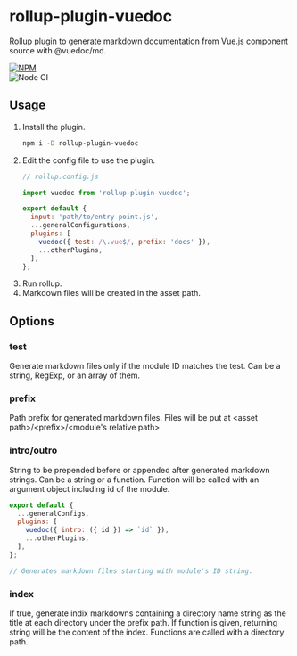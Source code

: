 # rollup-plugin-vuedoc
Rollup plugin to generate markdown documentation from Vue.js component source with @vuedoc/md.

[![NPM](https://nodei.co/npm/rollup-plugin-vuedoc.png?downloads=true&downloadRank=true&stars=true)](https://nodei.co/npm/rollup-plugin-vuedoc/)  
![Node CI](https://github.com/h-ikeda/rollup-plugin-vuedoc/workflows/Node%20CI/badge.svg "Test status")

## Usage
1. Install the plugin.
   ```sh
   npm i -D rollup-plugin-vuedoc
   ```
2. Edit the config file to use the plugin.
   ```js
   // rollup.config.js
   
   import vuedoc from 'rollup-plugin-vuedoc';
   
   export default {
     input: 'path/to/entry-point.js',
     ...generalConfigurations,
     plugins: [
       vuedoc({ test: /\.vue$/, prefix: 'docs' }),
       ...otherPlugins,
     ],
   };
   ```
3. Run rollup.
4. Markdown files will be created in the asset path.

## Options

### test
Generate markdown files only if the module ID matches the test. Can be a string,
RegExp, or an array of them.

### prefix
Path prefix for generated markdown files. Files will be put at
\<asset path>/\<prefix>/\<module's relative path>

### intro/outro
String to be prepended before or appended after generated markdown strings. Can
be a string or a function. Function will be called with an argument object including
id of the module.

```js
export default {
  ...generalConfigs,
  plugins: [
    vuedoc({ intro: ({ id }) => `id` }),
    ...otherPlugins,
  ],
};

// Generates markdown files starting with module's ID string.
```

### index
If true, generate indix markdowns containing a directory name string as the title
at each directory under the prefix path. If function is given, returning string
will be the content of the index. Functions are called with a directory path.
